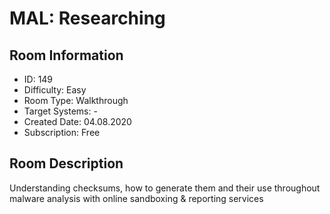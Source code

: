 ﻿# MAL: Researching

## Room Information
- ID: 149
- Difficulty: Easy
- Room Type: Walkthrough
- Target Systems: -
- Created Date: 04.08.2020
- Subscription: Free

## Room Description
Understanding checksums, how to generate them and their use throughout malware analysis with online sandboxing & reporting services
